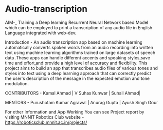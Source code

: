 # Audio-transcription
AIM-_ Training a Deep learning Recurrent Neural Network based Model which can be employed to print a transcription of any audio file in English Language integrated with web-dev.

Introduction - An audio transcription app based on machine learning automatically converts spoken words from an audio recording into written text using machine learning algorithms trained on large datasets of speech data .These apps can handle different accents and speaking styles,save time and effort,and provide a high level of accuracy and flexibility. This project aims to build an app that transcribes audio files of various tones and styles into text using a deep learning approach that can correctly predict the user's description of the message in the expected emotion and tone modulation.

CONTRIBUTORS - Kamal Ahmad |  V Suhas Kunwar | Suhail Ahmad|

MENTORS - Purushotam Kumar Agrawal | Anurag Gupta |
Ayush Singh Gour

For other Information and App Working You can see Project report by visiting MNNIT Robotics Club website - https://roboticsclub.mnnit.ac.in/projects/
